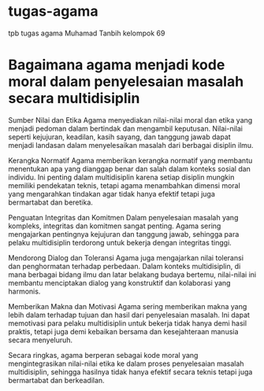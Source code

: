 # tugas-agama
tpb tugas agama Muhamad Tanbih kelompok 69
<html lang="en">
<head>
    <meta charset="UTF-8">
    <meta name="viewport" content="width=device-width, initial-scale=1.0">

</head>
<body>
    <h1>Bagaimana agama menjadi kode moral dalam penyelesaian masalah secara multidisiplin</h1>

</body>
    <p>Sumber Nilai dan Etika
Agama menyediakan nilai-nilai moral dan etika yang menjadi pedoman dalam bertindak dan mengambil keputusan. Nilai-nilai seperti kejujuran, keadilan, kasih sayang, dan tanggung jawab dapat menjadi landasan dalam menyelesaikan masalah dari berbagai disiplin ilmu.

Kerangka Normatif
Agama memberikan kerangka normatif yang membantu menentukan apa yang dianggap benar dan salah dalam konteks sosial dan individu. Ini penting dalam multidisiplin karena setiap disiplin mungkin memiliki pendekatan teknis, tetapi agama menambahkan dimensi moral yang mengarahkan tindakan agar tidak hanya efektif tetapi juga bermartabat dan beretika.

Penguatan Integritas dan Komitmen
Dalam penyelesaian masalah yang kompleks, integritas dan komitmen sangat penting. Agama sering mengajarkan pentingnya kejujuran dan tanggung jawab, sehingga para pelaku multidisiplin terdorong untuk bekerja dengan integritas tinggi.

Mendorong Dialog dan Toleransi
Agama juga mengajarkan nilai toleransi dan penghormatan terhadap perbedaan. Dalam konteks multidisiplin, di mana berbagai bidang ilmu dan latar belakang budaya bertemu, nilai-nilai ini membantu menciptakan dialog yang konstruktif dan kolaborasi yang harmonis.

Memberikan Makna dan Motivasi
Agama sering memberikan makna yang lebih dalam terhadap tujuan dan hasil dari penyelesaian masalah. Ini dapat memotivasi para pelaku multidisiplin untuk bekerja tidak hanya demi hasil praktis, tetapi juga demi kebaikan bersama dan kesejahteraan manusia secara menyeluruh.

Secara ringkas, agama berperan sebagai kode moral yang mengintegrasikan nilai-nilai etika ke dalam proses penyelesaian masalah multidisiplin, sehingga hasilnya tidak hanya efektif secara teknis tetapi juga bermartabat dan berkeadilan.</p>
</html>
